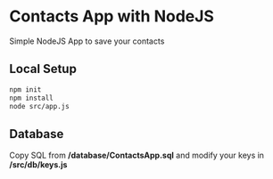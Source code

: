 # Contacts App with NodeJS

Simple NodeJS App to save your contacts

## Local Setup

```bash
npm init
npm install
node src/app.js
```

## Database

Copy SQL from **/database/ContactsApp.sql** and modify your keys in **/src/db/keys.js**

